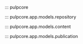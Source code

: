::: pulpcore

::: pulpcore.app.models.repository

::: pulpcore.app.models.content

::: pulpcore.app.models.publication
